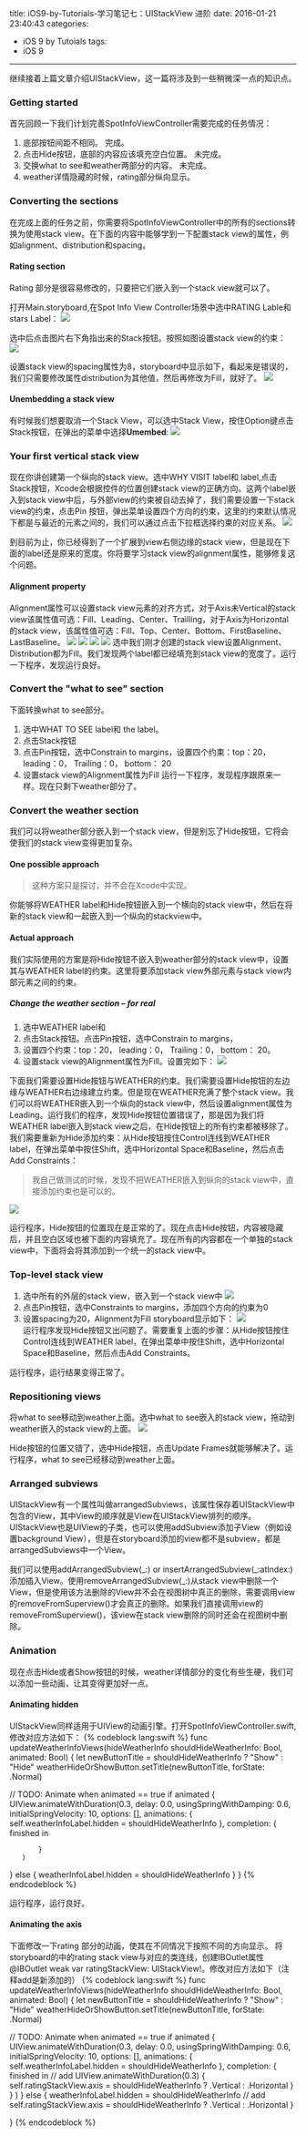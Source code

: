 title: iOS9-by-Tutorials-学习笔记七：UIStackView 进阶
date: 2016-01-21 23:40:43
categories:
  - iOS 9 by Tutoials
tags:
  - iOS 9
---

继续接着上篇文章介绍UIStackView，这一篇将涉及到一些稍微深一点的知识点。

### Getting started
首先回顾一下我们计划完善SpotInfoViewController需要完成的任务情况：
1. 底部按钮间距不相同。 完成。
2. 点击Hide按钮，底部的内容应该填充空白位置。 未完成。
3. 交换what to see和weather两部分的内容。 未完成。
4. weather详情隐藏的时候，rating部分纵向显示。

### Converting the sections   
在完成上面的任务之前，你需要将SpotInfoViewController中的所有的sections转换为使用stack view。在下面的内容中能够学到一下配置stack view的属性，例如alignment、distribution和spacing。

#### Rating section

<!--- more --->   
Rating 部分是很容易修改的，只要把它们嵌入到一个stack view就可以了。  

打开Main.storyboard,在Spot Info View Controller场景中选中RATING Lable和stars Label：
![](/images/2016.01.21/01.png)

选中后点击图片右下角指出来的Stack按钮。按照如图设置stack view的约束：
![](/images/2016.01.21/02.png)    

设置stack view的spacing属性为8，storyboard中显示如下，看起来是错误的，我们只需要修改属性distribution为其他值，然后再修改为Fill，就好了。
![](/images/2016.01.21/03.png)  

#### Unembedding a stack view   
有时候我们想要取消一个Stack View，可以选中Stack View，按住Option键点击Stack按钮，在弹出的菜单中选择**Umembed**:
![](/images/2016.01.21/04.png)  

### Your first vertical stack view   
现在你讲创建第一个纵向的stack view。选中WHY VISIT label和<whyVisitLabel> label,点击Stack按钮，Xcode会根据控件的位置创建stack view的正确方向。这两个label嵌入到stack view中后，与外部view的约束被自动去掉了，我们需要设置一下stack view的约束，点击Pin 按钮，弹出菜单设置四个方向的约束，这里的约束默认情况下都是与最近的元素之间的，我们可以通过点击下拉框选择约束的对应关系。
![](/images/2016.01.21/05.png)   

到目前为止，你已经得到了一个扩展到view右侧边缘的stack view，但是现在下面的label还是原来的宽度。你将要学习stack view的alignment属性，能够修复这个问题。   

#### Alignment property  
Alignment属性可以设置stack view元素的对齐方式，对于Axis未Vertical的stack view该属性值可选：Fill、Leading、Center、Trailling，对于Axis为Horizontal的stack view，该属性值可选：Fill、Top、Center、Bottom、FirstBaseline、LastBaseline。
![](/images/2016.01.21/06.png)
![](/images/2016.01.21/07.png)
![](/images/2016.01.21/08.png)
![](/images/2016.01.21/09.png)
选中我们刚才创建的stack view设置Alignment、Distribution都为Fill。我们发现两个label都已经填充到stack view的宽度了。运行一下程序，发现运行良好。

### Convert the "what to see" section
下面转换what to see部分。
1. 选中WHAT TO SEE label和 the <whatToSeeLabel> label。
2. 点击Stack按钮
3. 点击Pin按钮，选中Constrain to margins，设置四个约束：top：20， leading：0， Trailing：0， bottom： 20
4. 设置stack view的Alignment属性为Fill
运行一下程序，发现程序跟原来一样。现在只剩下weather部分了。   

### Convert the weather section
我们可以将weather部分嵌入到一个stack view，但是别忘了Hide按钮，它将会使我们的stack view变得更加复杂。

#### One possible approach
> 这种方案只是探讨，并不会在Xcode中实现。  

你能够将WEATHER label和Hide按钮嵌入到一个横向的stack view中，然后在将新的stack view和<weatherInfoLabel>一起嵌入到一个纵向的stackview中。   

#### Actual approach
我们实际使用的方案是将Hide按钮不嵌入到weather部分的stack view中，设置其与WEATHER label的约束。这里将要添加stack view外部元素与stack view内部元素之间的约束。  

##### Change the weather section – for real
1. 选中WEATHER label和<weatherInfoLabel>
2. 点击Stack按钮。点击Pin按钮，选中Constrain to margins，
3. 设置四个约束：top：20， leading：0， Trailing：0， bottom： 20。
4. 设置stack view的Alignment属性为Fill。设置完如下：
![](/images/2016.01.21/10.png)   

下面我们需要设置Hide按钮与WEATHER的约束。我们需要设置Hide按钮的左边缘与WEATHER右边缘建立约束。但是现在WEATHER充满了整个stack view。我们可以将WEATHER嵌入到一个纵向的stack view中，然后设置alignment属性为Leading。运行我们的程序，发现Hide按钮位置错误了，那是因为我们将WEATHER label嵌入到stack view之后，在Hide按钮上的所有约束都被移除了。我们需要重新为Hide添加约束：从Hide按钮按住Control连线到WEATHER label，在弹出菜单中按住Shift，选中Horizontal Space和Baseline，然后点击Add Constraints：
>我自己做测试的时候，发现不把WEATHER嵌入到纵向的stack view中，直接添加约束也是可以的。

![](/images/2016.01.21/11.png)   

运行程序，Hide按钮的位置现在是正常的了。现在点击Hide按钮，内容被隐藏后，并且空白区域也被下面的内容填充了。现在所有的内容都在一个单独的stack view中，下面将会将其添加到一个统一的stack view中。

### Top-level stack view
1. 选中所有的外层的stack view，嵌入到一个stack view中
![](/images/2016.01.21/12.png)   
2. 点击Pin按钮，选中Constraints to margins，添加四个方向的约束为0
3. 设置spacing为20，Alignment为Fill
storyboard显示如下：
![](/images/2016.01.21/13.png)  
运行程序发现Hide按钮又出问题了。需要重复上面的步骤：从Hide按钮按住Control连线到WEATHER label，在弹出菜单中按住Shift，选中Horizontal Space和Baseline，然后点击Add Constraints。  

运行程序，运行结果变得正常了。

### Repositioning views
将what to see移动到weather上面。选中what to see嵌入的stack view，拖动到weather嵌入的stack view的上面。
![](/images/2016.01.21/14.png)

Hide按钮的位置又错了，选中Hide按钮，点击Update Frames就能够解决了。运行程序，what to see已经移动到weather上面。

### Arranged subviews
UIStackView有一个属性叫做arrangedSubviews，该属性保存着UIStackView中包含的View，其中View的顺序就是View在UIStackView排列的顺序。UIStackView也是UIView的子类，也可以使用addSubview添加子View（例如设置background View），但是在storyboard添加的view都不是subview，都是arrangedSubviews中一个View。  

我们可以使用addArrangedSubview(\_:) or insertArrangedSubview(\_:atIndex:)添加插入View。使用removeArrangedSubview(\_:)从stack view中删除一个View，但是使用该方法删除的View并不会在视图树中真正的删除，需要调用view的removeFromSuperview()才会真正的删除。如果我们直接调用view的removeFromSuperview()，该view在stack view删除的同时还会在视图树中删除。

### Animation
现在点击Hide或者Show按钮的时候，weather详情部分的变化有些生硬，我们可以添加一些动画，让其变得更加好一点。

#### Animating hidden  
UIStackView同样适用于UIView的动画引擎。打开SpotInfoViewController.swift,修改对应方法如下：
{% codeblock lang:swift %}
func updateWeatherInfoViews(hideWeatherInfo shouldHideWeatherInfo: Bool, animated: Bool) {
   let newButtonTitle = shouldHideWeatherInfo ? "Show" : "Hide"
   weatherHideOrShowButton.setTitle(newButtonTitle, forState: .Normal)

   // TODO: Animate when animated == true
   if animated {
       UIView.animateWithDuration(0.3,
           delay: 0.0,
           usingSpringWithDamping: 0.6,
           initialSpringVelocity: 10,
           options: [],
           animations: {
               self.weatherInfoLabel.hidden = shouldHideWeatherInfo
           }, completion: { finished in

           }
       )
   } else {
       weatherInfoLabel.hidden = shouldHideWeatherInfo
   }
 }
 {% endcodeblock %}  

运行程序，运行良好。

#### Animating the axis
下面修改一下rating 部分的动画，使其在不同情况下按照不同的方向显示。
将storyboard的中的rating stack view与对应的类连线，创建IBOutlet属性@IBOutlet weak var ratingStackView: UIStackView!。修改对应方法如下（注释add是新添加的）
 {% codeblock lang:swift %}
 func updateWeatherInfoViews(hideWeatherInfo shouldHideWeatherInfo: Bool, animated: Bool) {
   let newButtonTitle = shouldHideWeatherInfo ? "Show" : "Hide"
   weatherHideOrShowButton.setTitle(newButtonTitle, forState: .Normal)

   // TODO: Animate when animated == true
   if animated {
       UIView.animateWithDuration(0.3,
           delay: 0.0,
           usingSpringWithDamping: 0.6,
           initialSpringVelocity: 10,
           options: [],
           animations: {
               self.weatherInfoLabel.hidden = shouldHideWeatherInfo
           }, completion: { finished in // add
               UIView.animateWithDuration(0.3) {
                   self.ratingStackView.axis = shouldHideWeatherInfo ? .Vertical : .Horizontal
               }
           }
       )
   } else {
       weatherInfoLabel.hidden = shouldHideWeatherInfo
       // add
       self.ratingStackView.axis = shouldHideWeatherInfo ? .Vertical : .Horizontal
   }

 }
 {% endcodeblock %}  
